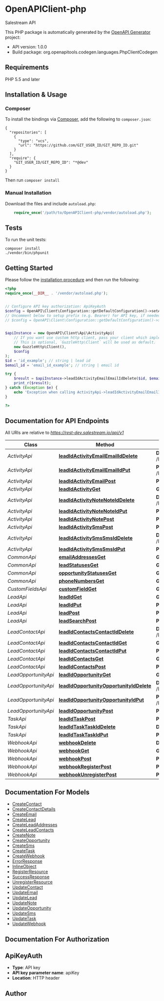 # OpenAPIClient-php
Salestream API

This PHP package is automatically generated by the [OpenAPI Generator](https://openapi-generator.tech) project:

- API version: 1.0.0
- Build package: org.openapitools.codegen.languages.PhpClientCodegen

## Requirements

PHP 5.5 and later

## Installation & Usage
### Composer

To install the bindings via [Composer](http://getcomposer.org/), add the following to `composer.json`:

```
{
  "repositories": [
    {
      "type": "vcs",
      "url": "https://github.com/GIT_USER_ID/GIT_REPO_ID.git"
    }
  ],
  "require": {
    "GIT_USER_ID/GIT_REPO_ID": "*@dev"
  }
}
```

Then run `composer install`

### Manual Installation

Download the files and include `autoload.php`:

```php
    require_once('/path/to/OpenAPIClient-php/vendor/autoload.php');
```

## Tests

To run the unit tests:

```
composer install
./vendor/bin/phpunit
```

## Getting Started

Please follow the [installation procedure](#installation--usage) and then run the following:

```php
<?php
require_once(__DIR__ . '/vendor/autoload.php');


// Configure API key authorization: ApiKeyAuth
$config = OpenAPI\Client\Configuration::getDefaultConfiguration()->setApiKey('apiKey', 'YOUR_API_KEY');
// Uncomment below to setup prefix (e.g. Bearer) for API key, if needed
// $config = OpenAPI\Client\Configuration::getDefaultConfiguration()->setApiKeyPrefix('apiKey', 'Bearer');


$apiInstance = new OpenAPI\Client\Api\ActivityApi(
    // If you want use custom http client, pass your client which implements `GuzzleHttp\ClientInterface`.
    // This is optional, `GuzzleHttp\Client` will be used as default.
    new GuzzleHttp\Client(),
    $config
);
$id = 'id_example'; // string | lead id
$email_id = 'email_id_example'; // string | email id

try {
    $result = $apiInstance->leadIdActivityEmailEmailIdDelete($id, $email_id);
    print_r($result);
} catch (Exception $e) {
    echo 'Exception when calling ActivityApi->leadIdActivityEmailEmailIdDelete: ', $e->getMessage(), PHP_EOL;
}

?>
```

## Documentation for API Endpoints

All URIs are relative to *https://rest-dev.salestream.io/api/v1*

Class | Method | HTTP request | Description
------------ | ------------- | ------------- | -------------
*ActivityApi* | [**leadIdActivityEmailEmailIdDelete**](../docs/Api/ActivityApi.md#leadidactivityemailemailiddelete) | **DELETE** /lead/{id}/activity/email/{emailId} | 
*ActivityApi* | [**leadIdActivityEmailEmailIdPut**](../docs/Api/ActivityApi.md#leadidactivityemailemailidput) | **PUT** /lead/{id}/activity/email/{emailId} | 
*ActivityApi* | [**leadIdActivityEmailPost**](../docs/Api/ActivityApi.md#leadidactivityemailpost) | **POST** /lead/{id}/activity/email | 
*ActivityApi* | [**leadIdActivityGet**](../docs/Api/ActivityApi.md#leadidactivityget) | **GET** /lead/{id}/activity | 
*ActivityApi* | [**leadIdActivityNoteNoteIdDelete**](../docs/Api/ActivityApi.md#leadidactivitynotenoteiddelete) | **DELETE** /lead/{id}/activity/note/{noteId} | 
*ActivityApi* | [**leadIdActivityNoteNoteIdPut**](../docs/Api/ActivityApi.md#leadidactivitynotenoteidput) | **PUT** /lead/{id}/activity/note/{noteId} | 
*ActivityApi* | [**leadIdActivityNotePost**](../docs/Api/ActivityApi.md#leadidactivitynotepost) | **POST** /lead/{id}/activity/note | 
*ActivityApi* | [**leadIdActivitySmsPost**](../docs/Api/ActivityApi.md#leadidactivitysmspost) | **POST** /lead/{id}/activity/sms | 
*ActivityApi* | [**leadIdActivitySmsSmsIdDelete**](../docs/Api/ActivityApi.md#leadidactivitysmssmsiddelete) | **DELETE** /lead/{id}/activity/sms/{smsId} | 
*ActivityApi* | [**leadIdActivitySmsSmsIdPut**](../docs/Api/ActivityApi.md#leadidactivitysmssmsidput) | **PUT** /lead/{id}/activity/sms/{smsId} | 
*CommonApi* | [**emailAddressesGet**](../docs/Api/CommonApi.md#emailaddressesget) | **GET** /email-addresses | 
*CommonApi* | [**leadStatusesGet**](../docs/Api/CommonApi.md#leadstatusesget) | **GET** /lead-statuses | 
*CommonApi* | [**opportunityStatusesGet**](../docs/Api/CommonApi.md#opportunitystatusesget) | **GET** /opportunity-statuses | 
*CommonApi* | [**phoneNumbersGet**](../docs/Api/CommonApi.md#phonenumbersget) | **GET** /phone-numbers | 
*CustomFieldsApi* | [**customFieldGet**](../docs/Api/CustomFieldsApi.md#customfieldget) | **GET** /custom-field | 
*LeadApi* | [**leadIdGet**](../docs/Api/LeadApi.md#leadidget) | **GET** /lead/{id} | 
*LeadApi* | [**leadIdPut**](../docs/Api/LeadApi.md#leadidput) | **PUT** /lead/{id} | 
*LeadApi* | [**leadPost**](../docs/Api/LeadApi.md#leadpost) | **POST** /lead | 
*LeadApi* | [**leadSearchPost**](../docs/Api/LeadApi.md#leadsearchpost) | **POST** /lead/search | 
*LeadContactApi* | [**leadIdContactsContactIdDelete**](../docs/Api/LeadContactApi.md#leadidcontactscontactiddelete) | **DELETE** /lead/{id}/contacts/{contactId} | 
*LeadContactApi* | [**leadIdContactsContactIdGet**](../docs/Api/LeadContactApi.md#leadidcontactscontactidget) | **GET** /lead/{id}/contacts/{contactId} | 
*LeadContactApi* | [**leadIdContactsContactIdPut**](../docs/Api/LeadContactApi.md#leadidcontactscontactidput) | **PUT** /lead/{id}/contacts/{contactId} | 
*LeadContactApi* | [**leadIdContactsGet**](../docs/Api/LeadContactApi.md#leadidcontactsget) | **GET** /lead/{id}/contacts | 
*LeadContactApi* | [**leadIdContactsPost**](../docs/Api/LeadContactApi.md#leadidcontactspost) | **POST** /lead/{id}/contacts | 
*LeadOpportunityApi* | [**leadIdOpportunityGet**](../docs/Api/LeadOpportunityApi.md#leadidopportunityget) | **GET** /lead/{id}/opportunity | 
*LeadOpportunityApi* | [**leadIdOpportunityOpportunityIdDelete**](../docs/Api/LeadOpportunityApi.md#leadidopportunityopportunityiddelete) | **DELETE** /lead/{id}/opportunity/{opportunityId} | 
*LeadOpportunityApi* | [**leadIdOpportunityOpportunityIdPut**](../docs/Api/LeadOpportunityApi.md#leadidopportunityopportunityidput) | **PUT** /lead/{id}/opportunity/{opportunityId} | 
*LeadOpportunityApi* | [**leadIdOpportunityPost**](../docs/Api/LeadOpportunityApi.md#leadidopportunitypost) | **POST** /lead/{id}/opportunity | 
*TaskApi* | [**leadIdTaskPost**](../docs/Api/TaskApi.md#leadidtaskpost) | **POST** /lead/{id}/task | 
*TaskApi* | [**leadIdTaskTaskIdDelete**](../docs/Api/TaskApi.md#leadidtasktaskiddelete) | **DELETE** /lead/{id}/task/{taskId} | 
*TaskApi* | [**leadIdTaskTaskIdPut**](../docs/Api/TaskApi.md#leadidtasktaskidput) | **PUT** /lead/{id}/task/{taskId} | 
*WebhookApi* | [**webhookDelete**](../docs/Api/WebhookApi.md#webhookdelete) | **DELETE** /webhook | 
*WebhookApi* | [**webhookGet**](../docs/Api/WebhookApi.md#webhookget) | **GET** /webhook | 
*WebhookApi* | [**webhookPost**](../docs/Api/WebhookApi.md#webhookpost) | **POST** /webhook | 
*WebhookApi* | [**webhookRegisterPost**](../docs/Api/WebhookApi.md#webhookregisterpost) | **POST** /webhook/register | 
*WebhookApi* | [**webhookUnregisterPost**](../docs/Api/WebhookApi.md#webhookunregisterpost) | **POST** /webhook/unregister | 


## Documentation For Models

 - [CreateContact](../docs/Model/CreateContact.md)
 - [CreateContactDetails](../docs/Model/CreateContactDetails.md)
 - [CreateEmail](../docs/Model/CreateEmail.md)
 - [CreateLead](../docs/Model/CreateLead.md)
 - [CreateLeadAddresses](../docs/Model/CreateLeadAddresses.md)
 - [CreateLeadContacts](../docs/Model/CreateLeadContacts.md)
 - [CreateNote](../docs/Model/CreateNote.md)
 - [CreateOpportunity](../docs/Model/CreateOpportunity.md)
 - [CreateSms](../docs/Model/CreateSms.md)
 - [CreateTask](../docs/Model/CreateTask.md)
 - [CreateWebhook](../docs/Model/CreateWebhook.md)
 - [ErrorResponse](../docs/Model/ErrorResponse.md)
 - [InlineObject](../docs/Model/InlineObject.md)
 - [RegisterResource](../docs/Model/RegisterResource.md)
 - [SuccessResponse](../docs/Model/SuccessResponse.md)
 - [UnregisterResource](../docs/Model/UnregisterResource.md)
 - [UpdateContact](../docs/Model/UpdateContact.md)
 - [UpdateEmail](../docs/Model/UpdateEmail.md)
 - [UpdateLead](../docs/Model/UpdateLead.md)
 - [UpdateNote](../docs/Model/UpdateNote.md)
 - [UpdateOpportunity](../docs/Model/UpdateOpportunity.md)
 - [UpdateSms](../docs/Model/UpdateSms.md)
 - [UpdateTask](../docs/Model/UpdateTask.md)
 - [UpdateWebhook](../docs/Model/UpdateWebhook.md)


## Documentation For Authorization


## ApiKeyAuth

- **Type**: API key
- **API key parameter name**: apiKey
- **Location**: HTTP header


## Author




